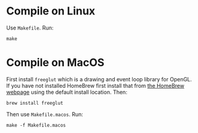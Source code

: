 
# Compile on Linux

Use `Makefile`. Run:

    make

# Compile on MacOS

First install `freeglut` which is a drawing and event loop library
for OpenGL. If you have not installed HomeBrew first install that
from [the HomeBrew webpage](https://brew.sh/) using the default
install location. Then:

    brew install freeglut

Then use `Makefile.macos`. Run:

    make -f Makefile.macos
